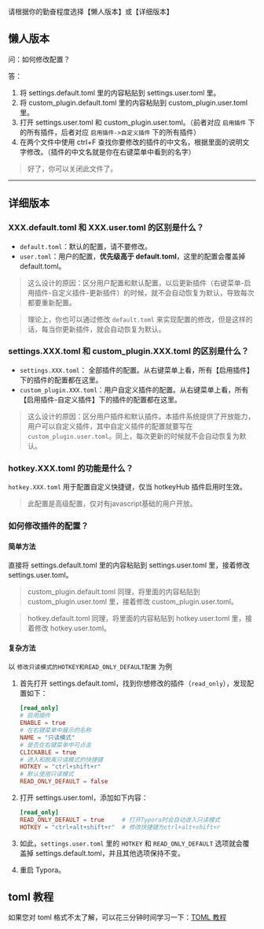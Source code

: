 请根据你的勤奋程度选择【懒人版本】或【详细版本】



## 懒人版本

问：如何修改配置？

答：

1. 将 settings.default.toml 里的内容粘贴到 settings.user.toml 里。
2. 将 custom_plugin.default.toml 里的内容粘贴到 custom_plugin.user.toml 里。
3. 打开 settings.user.toml 和 custom_plugin.user.toml。（前者对应 `启用插件` 下的所有插件，后者对应 `启用插件->自定义插件` 下的所有插件）
4. 在两个文件中使用 ctrl+F 查找你要修改的插件的中文名，根据里面的说明文字修改。（插件的中文名就是你在右键菜单中看到的名字）

> 好了，你可以关闭此文件了。



----



## 详细版本

### XXX.default.toml 和 XXX.user.toml 的区别是什么？

- `default.toml`：默认的配置，请不要修改。
- `user.toml`：用户的配置，**优先级高于 default.toml**，这里的配置会覆盖掉 default.toml。

> 这么设计的原因：区分用户配置和默认配置，以后更新插件（右键菜单-启用插件-自定义插件-更新插件）的时候，就不会自动恢复为默认，导致每次都要重新配置。

> 理论上，你也可以通过修改 `default.toml` 来实现配置的修改，但是这样的话，每当你更新插件，就会自动恢复为默认。




### settings.XXX.toml 和 custom_plugin.XXX.toml 的区别是什么？
- `settings.XXX.toml`： 全部插件的配置。从右键菜单上看，所有【启用插件】下的插件的配置都在这里。
- `custom_plugin.XXX.toml`：用户自定义插件的配置。从右键菜单上看，所有【启用插件-自定义插件】下的插件的配置都在这里。

> 这么设计的原因：区分用户插件和默认插件。本插件系统提供了开放能力，用户可以自定义插件，其中自定义插件的配置就要写在 `custom_plugin.user.toml`。同上，每次更新的时候就不会自动恢复为默认。



### hotkey.XXX.toml 的功能是什么？

`hotkey.XXX.toml` 用于配置自定义快捷键，仅当 hotkeyHub 插件启用时生效。

> 此配置是高级配置，仅对有javascript基础的用户开放。



### 如何修改插件的配置？

#### 简单方法

直接将 settings.default.toml 里的内容粘贴到 settings.user.toml 里，接着修改 settings.user.toml。

> custom_plugin.default.toml 同理，将里面的内容粘贴到 custom_plugin.user.toml 里，接着修改 custom_plugin.user.toml。

> hotkey.default.toml 同理，将里面的内容粘贴到 hotkey.user.toml 里，接着修改 hotkey.user.toml。



#### 复杂方法

以 `修改只读模式的HOTKEY和READ_ONLY_DEFAULT配置` 为例
1. 首先打开 settings.default.toml，找到你想修改的插件（`read_only`），发现配置如下：

   ```toml
   [read_only]
   # 启用插件
   ENABLE = true
   # 在右键菜单中展示的名称
   NAME = "只读模式"
   # 是否在右键菜单中可点击
   CLICKABLE = true
   # 进入和脱离只读模式的快捷键
   HOTKEY = "ctrl+shift+r"
   # 默认使用只读模式
   READ_ONLY_DEFAULT = false
   ```

2. 打开 settings.user.toml，添加如下内容：

   ```toml
   [read_only]
   READ_ONLY_DEFAULT = true     # 打开Typora时会自动进入只读模式
   HOTKEY = "ctrl+alt+shift+r"  # 修改快捷键为ctrl+alt+shift+r
   ```

3. 如此，`settings.user.toml` 里的 `HOTKEY` 和 `READ_ONLY_DEFAULT` 选项就会覆盖掉 settings.default.toml，并且其他选项保持不变。

4. 重启 Typora。



## toml 教程

如果您对 toml 格式不太了解，可以花三分钟时间学习一下：[TOML 教程](https://toml.io/cn/v1.0.0)

